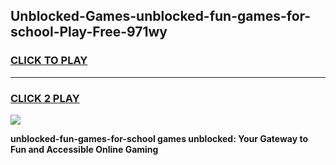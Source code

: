 
## Unblocked-Games-unblocked-fun-games-for-school-Play-Free-971wy
<h3>
<a href="https://clearcache.space/e2bc6b?title=unblocked-fun-games-for-school&ref=21A">CLICK TO PLAY</a></h3>
<hr>

<h3>
<a href="https://clearcache.space/e2bc6b?title=unblocked-fun-games-for-school&ref=21A">CLICK 2 PLAY</a>
  
</h3>

<a href="https://clearcache.space/e2bc6b?title=unblocked-fun-games-for-school&ref=21A"><img src="https://clearcache.store/games.png"></a>


**unblocked-fun-games-for-school games unblocked: Your Gateway to Fun and Accessible Online Gaming**
